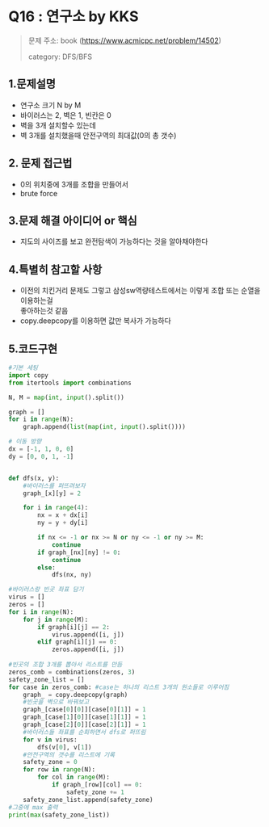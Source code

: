 # Q16 : 연구소 by KKS
> 문제 주소: book (https://www.acmicpc.net/problem/14502)
> 
> category: DFS/BFS

## 1.문제설명
- 연구소 크기 N by M
- 바이러스는 2, 벽은 1, 빈칸은 0
- 벽을 3개 설치할수 있는데
- 벽 3개를 설치했을때 안전구역의 최대값(0의 총 갯수)
## 2. 문제 접근법 
- 0의 위치중에 3개를 조합을 만들어서
- brute force
## 3.문제 해결 아이디어 or 핵심
- 지도의 사이즈를 보고 완전탐색이 가능하다는 것을 알아채야한다

## 4.특별히 참고할 사항
- 이전의 치킨거리 문제도 그렇고 삼성sw역량테스트에서는 이렇게 조합 또는 순열을 이용하는걸  
좋아하는것 같음
- copy.deepcopy를 이용하면 값만 복사가 가능하다
## 5.코드구현
``` python
#기본 세팅
import copy
from itertools import combinations

N, M = map(int, input().split())

graph = []
for i in range(N):
    graph.append(list(map(int, input().split())))

# 이동 방향
dx = [-1, 1, 0, 0]
dy = [0, 0, 1, -1]


def dfs(x, y):
    #바이러스를 퍼뜨려보자
    graph_[x][y] = 2

    for i in range(4):
        nx = x + dx[i]
        ny = y + dy[i]

        if nx <= -1 or nx >= N or ny <= -1 or ny >= M:
            continue
        if graph_[nx][ny] != 0:
            continue
        else:
            dfs(nx, ny)

#바이러스랑 빈곳 좌표 담기
virus = []
zeros = []
for i in range(N):
    for j in range(M):
        if graph[i][j] == 2:
            virus.append([i, j])
        elif graph[i][j] == 0:
            zeros.append([i, j])
            
#빈곳의 조합 3개를 뽑아서 리스트를 만듬
zeros_comb = combinations(zeros, 3)
safety_zone_list = []
for case in zeros_comb: #case는 하나의 리스트 3개의 원소들로 이루어짐
    graph_ = copy.deepcopy(graph)
    #빈곳을 벽으로 바꿔보고
    graph_[case[0][0]][case[0][1]] = 1
    graph_[case[1][0]][case[1][1]] = 1
    graph_[case[2][0]][case[2][1]] = 1
    #바이러스들 좌표를 순회하면서 dfs로 퍼뜨림
    for v in virus:
        dfs(v[0], v[1])
    #안전구역의 갯수를 리스트에 기록
    safety_zone = 0
    for row in range(N):
        for col in range(M):
            if graph_[row][col] == 0:
                safety_zone += 1
    safety_zone_list.append(safety_zone)
#그중에 max 출력
print(max(safety_zone_list))

```